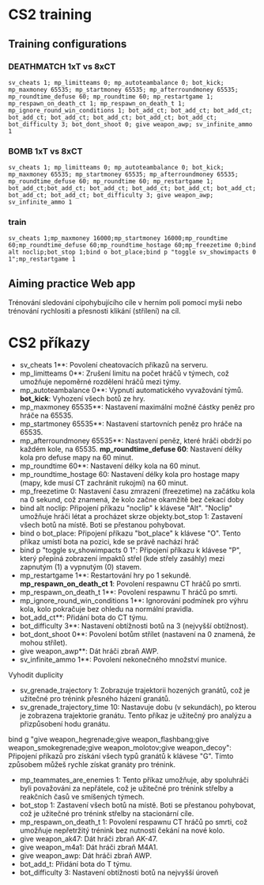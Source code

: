 # CS2 training

## Training configurations

### DEATHMATCH 1xT vs 8xCT
```
sv_cheats 1; mp_limitteams 0; mp_autoteambalance 0; bot_kick; mp_maxmoney 65535; mp_startmoney 65535; mp_afterroundmoney 65535; mp_roundtime_defuse 60; mp_roundtime 60; mp_restartgame 1; mp_respawn_on_death_ct 1; mp_respawn_on_death_t 1; mp_ignore_round_win_conditions 1; bot_add_ct; bot_add_ct; bot_add_ct; bot_add_ct; bot_add_ct; bot_add_ct; bot_add_ct; bot_add_ct; bot_difficulty 3; bot_dont_shoot 0; give weapon_awp; sv_infinite_ammo 1
```

### BOMB 1xT vs 8xCT
```
sv_cheats 1; mp_limitteams 0; mp_autoteambalance 0; bot_kick; mp_maxmoney 65535; mp_startmoney 65535; mp_afterroundmoney 65535; mp_roundtime_defuse 60; mp_roundtime 60; mp_restartgame 1;  bot_add_ct;bot_add_ct; bot_add_ct; bot_add_ct; bot_add_ct; bot_add_ct; bot_add_ct; bot_add_ct; bot_difficulty 3; give weapon_awp; sv_infinite_ammo 1 
```

### train
```
sv_cheats 1;mp_maxmoney 16000;mp_startmoney 16000;mp_roundtime 60;mp_roundtime_defuse 60;mp_roundtime_hostage 60;mp_freezetime 0;bind alt noclip;bot_stop 1;bind o bot_place;bind p "toggle sv_showimpacts 0 1";mp_restartgame 1
```


## Aiming practice Web app
Trénování sledování cípohybujícího cíle v herním poli pomocí myši nebo trénování rychlositi a přesnosti klikání (střílení) na cíl.

# CS2 příkazy

* sv_cheats 1**: Povolení cheatovacích příkazů na serveru.
* mp_limitteams 0**: Zrušení limitu na počet hráčů v týmech, což umožňuje nepoměrné rozdělení hráčů mezi týmy.
* mp_autoteambalance 0**: Vypnutí automatického vyvažování týmů.
**bot_kick**: Vyhození všech botů ze hry.
* mp_maxmoney 65535**: Nastavení maximální možné částky peněz pro hráče na 65535.
* mp_startmoney 65535**: Nastavení startovních peněz pro hráče na 65535.
* mp_afterroundmoney 65535**: Nastavení peněz, které hráči obdrží po každém kole, na 65535.
**mp_roundtime_defuse 60**: Nastavení délky kola pro defuse mapy na 60 minut.
* mp_roundtime 60**: Nastavení délky kola na 60 minut.
* mp_roundtime_hostage 60: Nastavení délky kola pro hostage mapy (mapy, kde musí CT zachránit rukojmí) na 60 minut.
* mp_freezetime 0: Nastavení času zmrazení (freezetime) na začátku kola na 0 sekund, což znamená, že kolo začne okamžitě bez čekací doby
* bind alt noclip: Připojení příkazu "noclip" k klávese "Alt". "Noclip" umožňuje hráči létat a procházet skrze objekty.bot_stop 1: Zastavení všech botů na místě. Boti se přestanou pohybovat.
* bind o bot_place: Připojení příkazu "bot_place" k klávese "O". Tento příkaz umístí bota na pozici, kde se právě nachází hráč
* bind p "toggle sv_showimpacts 0 1": Připojení příkazu k klávese "P", který přepíná zobrazení impaktů střel (kde střely zasáhly) mezi zapnutým (1) a vypnutým (0) stavem.
* mp_restartgame 1**: Restartování hry po 1 sekundě.
**mp_respawn_on_death_ct 1**: Povolení respawnu CT hráčů po smrti.
* mp_respawn_on_death_t 1**: Povolení respawnu T hráčů po smrti.
* mp_ignore_round_win_conditions 1**: Ignorování podmínek pro výhru kola, kolo pokračuje bez ohledu na normální pravidla.
* bot_add_ct**: Přidání bota do CT týmu.
* bot_difficulty 3**: Nastavení obtížnosti botů na 3 (nejvyšší obtížnost).
* bot_dont_shoot 0**: Povolení botům střílet (nastavení na 0 znamená, že mohou střílet).
* give weapon_awp**: Dát hráči zbraň AWP.
* sv_infinite_ammo 1**: Povolení nekonečného množství munice.

Vyhodit duplicity

* sv_grenade_trajectory 1: Zobrazuje trajektorii hozených granátů, což je užitečné pro trénink přesného házení granátů.
* sv_grenade_trajectory_time 10: Nastavuje dobu (v sekundách), po kterou je zobrazena trajektorie granátu. Tento příkaz je užitečný pro analýzu a přizpůsobení hodu granátu.


bind g "give weapon_hegrenade;give weapon_flashbang;give weapon_smokegrenade;give weapon_molotov;give weapon_decoy": Připojení příkazů pro získání všech typů granátů k klávese "G". Tímto způsobem můžeš rychle získat granáty pro trénink.
* mp_teammates_are_enemies 1: Tento příkaz umožňuje, aby spoluhráči byli považováni za nepřátele, což je užitečné pro trénink střelby a reakčních časů ve smíšených týmech.
* bot_stop 1: Zastavení všech botů na místě. Boti se přestanou pohybovat, což je užitečné pro trénink střelby na stacionární cíle.
* mp_respawn_on_death_t 1: Povolení respawnu CT hráčů po smrti, což umožňuje nepřetržitý trénink bez nutnosti čekání na nové kolo.
* give weapon_ak47: Dát hráči zbraň AK-47.
* give weapon_m4a1: Dát hráči zbraň M4A1.
* give weapon_awp: Dát hráči zbraň AWP.
* bot_add_t: Přidání bota do T týmu.
* bot_difficulty 3: Nastavení obtížnosti botů na nejvyšší úroveň

